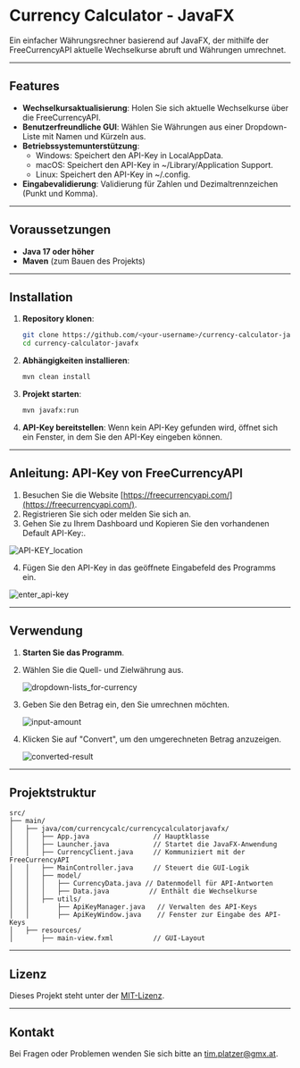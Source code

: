 # Currency Calculator - JavaFX

Ein einfacher Währungsrechner basierend auf JavaFX, der mithilfe der FreeCurrencyAPI aktuelle Wechselkurse abruft und Währungen umrechnet.

---

## Features

- **Wechselkursaktualisierung**: Holen Sie sich aktuelle Wechselkurse über die FreeCurrencyAPI.
- **Benutzerfreundliche GUI**: Wählen Sie Währungen aus einer Dropdown-Liste mit Namen und Kürzeln aus.
- **Betriebssystemunterstützung**:
  - Windows: Speichert den API-Key in LocalAppData.
  - macOS: Speichert den API-Key in ~/Library/Application Support.
  - Linux: Speichert den API-Key in ~/.config.
- **Eingabevalidierung**: Validierung für Zahlen und Dezimaltrennzeichen (Punkt und Komma).

---

## Voraussetzungen

- **Java 17 oder höher**
- **Maven** (zum Bauen des Projekts)

---

## Installation

1. **Repository klonen**:

   ```bash
   git clone https://github.com/<your-username>/currency-calculator-javafx.git
   cd currency-calculator-javafx
   ```

2. **Abhängigkeiten installieren**:

   ```bash
   mvn clean install
   ```

3. **Projekt starten**:

   ```bash
   mvn javafx:run
   ```

4. **API-Key bereitstellen**:
   Wenn kein API-Key gefunden wird, öffnet sich ein Fenster, in dem Sie den API-Key eingeben können.

---

## Anleitung: API-Key von FreeCurrencyAPI

1. Besuchen Sie die Website [https://freecurrencyapi.com/](https://freecurrencyapi.com/).
2. Registrieren Sie sich oder melden Sie sich an.
3. Gehen Sie zu Ihrem Dashboard und Kopieren Sie den vorhandenen Default API-Key:.

  ![API-KEY_location](https://github.com/user-attachments/assets/96eb89ba-1529-43b7-bec7-447d052b63a5)

4. Fügen Sie den API-Key in das geöffnete Eingabefeld des Programms ein.

  ![enter_api-key](https://github.com/user-attachments/assets/cba59c8c-7f96-45a2-af86-0f5294d62948)

---

## Verwendung

1. **Starten Sie das Programm**.
2. Wählen Sie die Quell- und Zielwährung aus.
   
   ![dropdown-lists_for-currency](https://github.com/user-attachments/assets/de8364d1-074b-4599-9d0b-55cbb624ff72)


3. Geben Sie den Betrag ein, den Sie umrechnen möchten.
   
   ![input-amount](https://github.com/user-attachments/assets/875cc45e-23f1-4070-821c-84183965f0e9)


4. Klicken Sie auf "Convert", um den umgerechneten Betrag anzuzeigen.
   
   ![converted-result](https://github.com/user-attachments/assets/f8b6d04f-18bd-4277-b22c-fb481e9abe3f)

---

## Projektstruktur

```plaintext
src/
├── main/
│   ├── java/com/currencycalc/currencycalculatorjavafx/
│   │   ├── App.java                // Hauptklasse
│   │   ├── Launcher.java           // Startet die JavaFX-Anwendung
│   │   ├── CurrencyClient.java     // Kommuniziert mit der FreeCurrencyAPI
│   │   ├── MainController.java     // Steuert die GUI-Logik
│   │   ├── model/
│   │   │   ├── CurrencyData.java // Datenmodell für API-Antworten
│   │   │   ├── Data.java          // Enthält die Wechselkurse
│   │   ├── utils/
│   │       ├── ApiKeyManager.java   // Verwalten des API-Keys
│   │       ├── ApiKeyWindow.java    // Fenster zur Eingabe des API-Keys
│   ├── resources/
│       ├── main-view.fxml          // GUI-Layout
```

---

## Lizenz

Dieses Projekt steht unter der [MIT-Lizenz](LICENSE).

---

## Kontakt

Bei Fragen oder Problemen wenden Sie sich bitte an [tim.platzer@gmx.at](mailto:tim.platzer@gmx.at).

